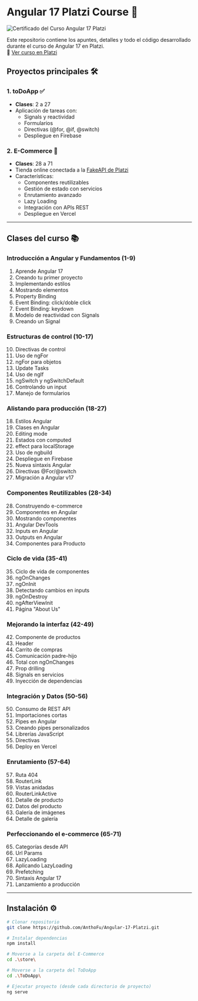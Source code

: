 # Angular 17 Platzi Course 🚀

![Certificado del Curso Angular 17 Platzi](https://github.com/user-attachments/assets/8975f565-40bc-4418-b078-4729071ac569)

Este repositorio contiene los apuntes, detalles y todo el código desarrollado durante el curso de Angular 17 en Platzi.  
🔗 [Ver curso en Platzi](https://platzi.com/cursos/angular/)

## Proyectos principales 🛠️

### 1. toDoApp ✅
- **Clases**: 2 a 27
- Aplicación de tareas con: 
  - Signals y reactividad
  - Formularios
  - Directivas (@for, @if, @switch)
  - Despliegue en Firebase

### 2. E-Commerce 🛒
- **Clases**: 28 a 71
- Tienda online conectada a la [FakeAPI de Platzi](https://fakeapi.platzi.com/)
- Características:
  - Componentes reutilizables
  - Gestión de estado con servicios
  - Enrutamiento avanzado
  - Lazy Loading
  - Integración con APIs REST
  - Despliegue en Vercel

---

## Clases del curso 📚

### Introducción a Angular y Fundamentos (1-9)
1. Aprende Angular 17  
2. Creando tu primer proyecto  
3. Implementando estilos  
4. Mostrando elementos  
5. Property Binding  
6. Event Binding: click/doble click  
7. Event Binding: keydown  
8. Modelo de reactividad con Signals  
9. Creando un Signal  

### Estructuras de control (10-17)
10. Directivas de control  
11. Uso de ngFor  
12. ngFor para objetos  
13. Update Tasks  
14. Uso de ngIf  
15. ngSwitch y ngSwitchDefault  
16. Controlando un input  
17. Manejo de formularios  

### Alistando para producción (18-27)
18. Estilos Angular  
19. Clases en Angular  
20. Editing mode  
21. Estados con computed  
22. effect para localStorage  
23. Uso de ngbuild  
24. Despliegue en Firebase  
25. Nueva sintaxis Angular  
26. Directivas @For/@switch  
27. Migración a Angular v17  

### Componentes Reutilizables (28-34)
28. Construyendo e-commerce  
29. Componentes en Angular  
30. Mostrando componentes  
31. Angular DevTools  
32. Inputs en Angular  
33. Outputs en Angular  
34. Componentes para Producto  

### Ciclo de vida (35-41)
35. Ciclo de vida de componentes  
36. ngOnChanges  
37. ngOnInit  
38. Detectando cambios en inputs  
39. ngOnDestroy  
40. ngAfterViewInit  
41. Página "About Us"  

### Mejorando la interfaz (42-49)
42. Componente de productos  
43. Header  
44. Carrito de compras  
45. Comunicación padre-hijo  
46. Total con ngOnChanges  
47. Prop drilling  
48. Signals en servicios  
49. Inyección de dependencias  

### Integración y Datos (50-56)
50. Consumo de REST API  
51. Importaciones cortas  
52. Pipes en Angular  
53. Creando pipes personalizados  
54. Librerías JavaScript  
55. Directivas  
56. Deploy en Vercel  

### Enrutamiento (57-64)
57. Ruta 404  
58. RouterLink  
59. Vistas anidadas  
60. RouterLinkActive  
61. Detalle de producto  
62. Datos del producto  
63. Galería de imágenes  
64. Detalle de galería  

### Perfeccionando el e-commerce (65-71)
65. Categorías desde API  
66. Url Params  
67. LazyLoading  
68. Aplicando LazyLoading  
69. Prefetching  
70. Sintaxis Angular 17  
71. Lanzamiento a producción  

---

## Instalación ⚙️
```bash
# Clonar repositorio
git clone https://github.com/AnthoFu/Angular-17-Platzi.git

# Instalar dependencias
npm install

# Moverse a la carpeta del E-Commerce
cd .\store\

# Moverse a la carpeta del ToDoApp
cd .\ToDoApp\

# Ejecutar proyecto (desde cada directorio de proyecto)
ng serve
